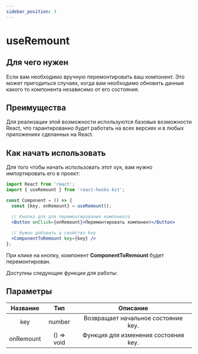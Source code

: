 ```yaml
---
sidebar_position: 3
---
```


# useRemount

## Для чего нужен

Если вам необходимо вручную перемонтировать ваш компонент. Это может пригодиться случаях, когда вам необходимо обновить данные какого то компонента независимо от его состояния.

## Преимущества

Для реализации этой возможности используются базовые возможности React, что гарантированно будет работать на всех версиях и в любых приложениях сделанных на React.

## Как начать использовать

Для того чтобы начать использовать этот хук, вам нужно импортировать его в проект:

```jsx
import React from 'react';
import { useRemount } from 'react-hooks-kit';

const Component = () => {
  const {key, onRemount} = useRemount();

  // Кнопка для для перемонтирования компонента
  <Button onClick={onRemount}>Перемонтировать компонент</Button>
  
  // Нужно добавить в свойство key
  <ComponentToRemount key={key} />
};
```

При клике на кнопку, компонент **ComponentToRemount** будет перемонтирован.

Доступны следующие функции для работы:

## Параметры

| Название | Тип | Описание |
| :---: | :---: | :---: |
| key | number | Возвращает начальное состояние key. |
| onRemount | () => void | Функция для изменения состояния key. |
